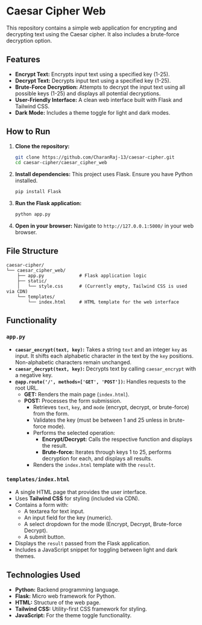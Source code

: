 # Caesar Cipher Web

This repository contains a simple web application for encrypting and decrypting text using the Caesar cipher. It also includes a brute-force decryption option.

## Features

*   **Encrypt Text:** Encrypts input text using a specified key (1-25).
*   **Decrypt Text:** Decrypts input text using a specified key (1-25).
*   **Brute-Force Decryption:** Attempts to decrypt the input text using all possible keys (1-25) and displays all potential decryptions.
*   **User-Friendly Interface:** A clean web interface built with Flask and Tailwind CSS.
*   **Dark Mode:** Includes a theme toggle for light and dark modes.

## How to Run

1.  **Clone the repository:**
    ```bash
    git clone https://github.com/CharanRaj-13/caesar-cipher.git
    cd caesar-cipher/caesar_cipher_web
    ```

2.  **Install dependencies:**
    This project uses Flask. Ensure you have Python installed.
    ```bash
    pip install Flask
    ```

3.  **Run the Flask application:**
    ```bash
    python app.py
    ```

4.  **Open in your browser:**
    Navigate to `http://127.0.0.1:5000/` in your web browser.

## File Structure

```
caesar-cipher/
└── caesar_cipher_web/
    ├── app.py             # Flask application logic
    ├── static/
    │   └── style.css      # (Currently empty, Tailwind CSS is used via CDN)
    └── templates/
        └── index.html     # HTML template for the web interface
```

## Functionality

### `app.py`

*   **`caesar_encrypt(text, key)`:** Takes a string `text` and an integer `key` as input. It shifts each alphabetic character in the text by the `key` positions. Non-alphabetic characters remain unchanged.
*   **`caesar_decrypt(text, key)`:** Decrypts text by calling `caesar_encrypt` with a negative key.
*   **`@app.route('/', methods=['GET', 'POST'])`:** Handles requests to the root URL.
    *   **GET:** Renders the main page (`index.html`).
    *   **POST:** Processes the form submission.
        *   Retrieves `text`, `key`, and `mode` (encrypt, decrypt, or brute-force) from the form.
        *   Validates the key (must be between 1 and 25 unless in brute-force mode).
        *   Performs the selected operation:
            *   **Encrypt/Decrypt:** Calls the respective function and displays the result.
            *   **Brute-force:** Iterates through keys 1 to 25, performs decryption for each, and displays all results.
        *   Renders the `index.html` template with the `result`.

### `templates/index.html`

*   A single HTML page that provides the user interface.
*   Uses **Tailwind CSS** for styling (included via CDN).
*   Contains a form with:
    *   A textarea for text input.
    *   An input field for the key (numeric).
    *   A select dropdown for the mode (Encrypt, Decrypt, Brute-force Decrypt).
    *   A submit button.
*   Displays the `result` passed from the Flask application.
*   Includes a JavaScript snippet for toggling between light and dark themes.

## Technologies Used

*   **Python:** Backend programming language.
*   **Flask:** Micro web framework for Python.
*   **HTML:** Structure of the web page.
*   **Tailwind CSS:** Utility-first CSS framework for styling.
*   **JavaScript:** For the theme toggle functionality.
